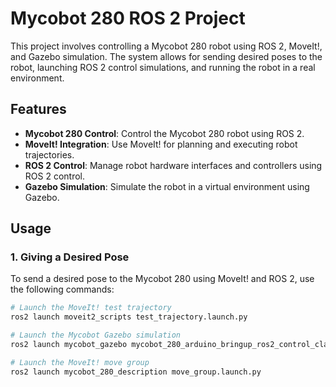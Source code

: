 # Mycobot 280 ROS 2 Project

This project involves controlling a Mycobot 280 robot using ROS 2, MoveIt!, and Gazebo simulation. The system allows for sending desired poses to the robot, launching ROS 2 control simulations, and running the robot in a real environment.

## Features

- **Mycobot 280 Control**: Control the Mycobot 280 robot using ROS 2.
- **MoveIt! Integration**: Use MoveIt! for planning and executing robot trajectories.
- **ROS 2 Control**: Manage robot hardware interfaces and controllers using ROS 2 control.
- **Gazebo Simulation**: Simulate the robot in a virtual environment using Gazebo.

## Usage

### 1. Giving a Desired Pose

To send a desired pose to the Mycobot 280 using MoveIt! and ROS 2, use the following commands:

```bash
# Launch the MoveIt! test trajectory
ros2 launch moveit2_scripts test_trajectory.launch.py

# Launch the Mycobot Gazebo simulation
ros2 launch mycobot_gazebo mycobot_280_arduino_bringup_ros2_control_classic_gazebo.launch.py

# Launch the MoveIt! move group
ros2 launch mycobot_280_description move_group.launch.py
```
